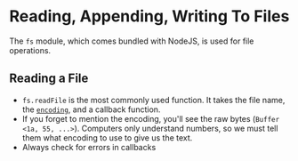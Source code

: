 # Reading, Appending, Writing To Files

The `fs` module, which comes bundled with NodeJS, is used for file operations.

## Reading a File

- `fs.readFile` is the most commonly used function. It takes the file name, the [`encoding`](https://www.reddit.com/r/explainlikeimfive/comments/2a3tik/eli5_can_someone_explain_character_encoding_to_me/), and a callback function.
- If you forget to mention the encoding, you'll see the raw bytes (`Buffer <1a, 55, ...>`). Computers only understand numbers, so we must tell them what encoding to use to give us the text.
- Always check for errors in callbacks
